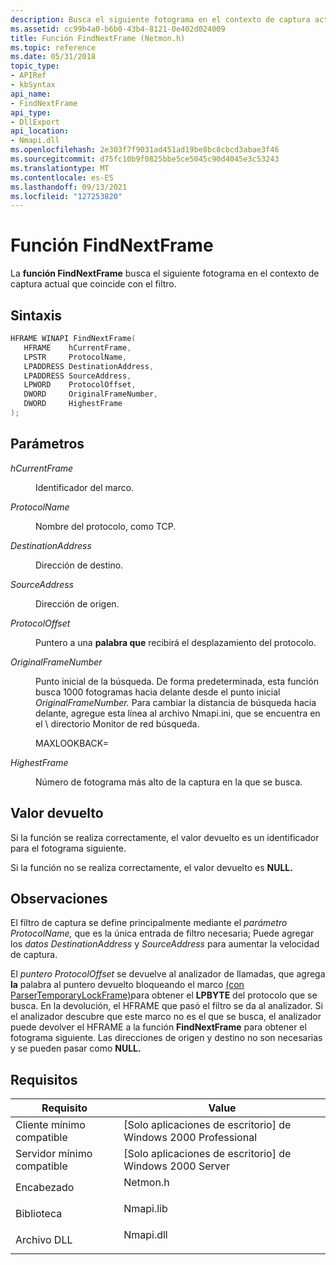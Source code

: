 ```yaml
---
description: Busca el siguiente fotograma en el contexto de captura actual que coincide con el filtro.
ms.assetid: cc99b4a0-b6b0-43b4-8121-0e402d024009
title: Función FindNextFrame (Netmon.h)
ms.topic: reference
ms.date: 05/31/2018
topic_type:
- APIRef
- kbSyntax
api_name:
- FindNextFrame
api_type:
- DllExport
api_location:
- Nmapi.dll
ms.openlocfilehash: 2e303f7f9031ad451ad19be8bc8cbcd3abae3f46
ms.sourcegitcommit: d75fc10b9f0825bbe5ce5045c90d4045e3c53243
ms.translationtype: MT
ms.contentlocale: es-ES
ms.lasthandoff: 09/13/2021
ms.locfileid: "127253820"
---
```

# <a name="findnextframe-function"></a>Función FindNextFrame

La **función FindNextFrame** busca el siguiente fotograma en el contexto de captura actual que coincide con el filtro.

## <a name="syntax"></a>Sintaxis


```C++
HFRAME WINAPI FindNextFrame(
   HFRAME    hCurrentFrame,
   LPSTR     ProtocolName,
   LPADDRESS DestinationAddress,
   LPADDRESS SourceAddress,
   LPWORD    ProtocolOffset,
   DWORD     OriginalFrameNumber,
   DWORD     HighestFrame
);
```



## <a name="parameters"></a>Parámetros

<dl> <dt>

*hCurrentFrame* 
</dt> <dd>

Identificador del marco.

</dd> <dt>

*ProtocolName* 
</dt> <dd>

Nombre del protocolo, como TCP.

</dd> <dt>

*DestinationAddress* 
</dt> <dd>

Dirección de destino.

</dd> <dt>

*SourceAddress* 
</dt> <dd>

Dirección de origen.

</dd> <dt>

*ProtocolOffset* 
</dt> <dd>

Puntero a una **palabra que** recibirá el desplazamiento del protocolo.

</dd> <dt>

*OriginalFrameNumber* 
</dt> <dd>

Punto inicial de la búsqueda. De forma predeterminada, esta función busca 1000 fotogramas hacia delante desde el punto inicial *OriginalFrameNumber.* Para cambiar la distancia de búsqueda hacia delante, agregue esta línea al archivo Nmapi.ini, que se encuentra en el \\ directorio Monitor de red búsqueda.

MAXLOOKBACK=<new lookforward distance>

</dd> <dt>

*HighestFrame* 
</dt> <dd>

Número de fotograma más alto de la captura en la que se busca.

</dd> </dl>

## <a name="return-value"></a>Valor devuelto

Si la función se realiza correctamente, el valor devuelto es un identificador para el fotograma siguiente.

Si la función no se realiza correctamente, el valor devuelto es **NULL.**

## <a name="remarks"></a>Observaciones

El filtro de captura se define principalmente mediante el *parámetro ProtocolName,* que es la única entrada de filtro necesaria; Puede agregar los *datos DestinationAddress* y *SourceAddress* para aumentar la velocidad de captura.

El *puntero ProtocolOffset* se devuelve al analizador de llamadas, que agrega **la** palabra al puntero devuelto bloqueando el marco [(con ParserTemporaryLockFrame)](parsertemporarylockframe.md)para obtener el **LPBYTE** del protocolo que se busca. En la devolución, el HFRAME que pasó el filtro se da al analizador. Si el analizador descubre que este marco no es el que se busca, el analizador puede devolver el HFRAME a la función **FindNextFrame** para obtener el fotograma siguiente. Las direcciones de origen y destino no son necesarias y se pueden pasar como **NULL.**

## <a name="requirements"></a>Requisitos



| Requisito | Value |
|-------------------------------------|--------------------------------------------------------------------------------------|
| Cliente mínimo compatible<br/> | \[Solo aplicaciones de escritorio\] de Windows 2000 Professional<br/>                           |
| Servidor mínimo compatible<br/> | \[Solo aplicaciones de escritorio\] de Windows 2000 Server<br/>                                 |
| Encabezado<br/>                   | <dl> <dt>Netmon.h</dt> </dl>  |
| Biblioteca<br/>                  | <dl> <dt>Nmapi.lib</dt> </dl> |
| Archivo DLL<br/>                      | <dl> <dt>Nmapi.dll</dt> </dl> |



 

 




